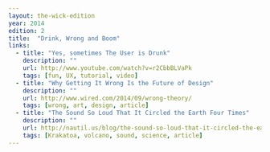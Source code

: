 ```yaml
---
layout: the-wick-edition
year: 2014
edition: 2
title:  "Drink, Wrong and Boom"
links:
  - title: "Yes, sometimes The User is Drunk"
    description: ""
    url: http://www.youtube.com/watch?v=r2CbbBLVaPk
    tags: [fun, UX, tutorial, video]
  - title: "Why Getting It Wrong Is the Future of Design"
    description: ""
    url: http://www.wired.com/2014/09/wrong-theory/
    tags: [wrong, art, design, article]
  - title: "The Sound So Loud That It Circled the Earth Four Times"
    description: ""
    url: http://nautil.us/blog/the-sound-so-loud-that-it-circled-the-earth-four-times
    tags: [Krakatoa, volcano, sound, science, article]
---
```


